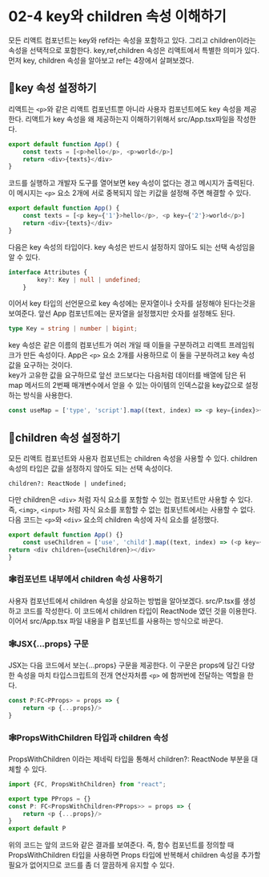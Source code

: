 # 02-4 key와 children 속성 이해하기
모든 리액트 컴포넌트는 key와 ref라는 속성을 포함하고 있다. 그리고 children이라는 속성을 선택적으로 포함한다. key,ref,children 속성은 리액트에서 특별한 의미가 있다.
먼저 key, children 속성을 알아보고 ref는 4장에서 살펴보겠다.

## 🎈key 속성 설정하기
리액트는 `<p>`와 같은 리액트 컴포넌트뿐 아니라 사용자 컴포넌트에도 key 속성을 제공한다. 리액트가 key 속성을 왜 제공하는지 이해하기위해서 src/App.tsx파일을 작성한다.
```typescript jsx
export default function App() {
    const texts = [<p>hello</p>, <p>world</p>]
    return <div>{texts}</div>
}
```
코드를 실행하고 개발자 도구를 열어보면 key 속성이 없다는 경고 메시지가 출력된다.<br>
이 메시지는 `<p>` 요소 2개에 서로 중복되지 않는 키값을 설정해 주면 해결할 수 있다.
```typescript jsx
export default function App() {
    const texts = [<p key={'1'}>hello</p>, <p key={'2'}>world</p>]
    return <div>{texts}</div>
}
```
다음은 key 속성의 타입이다. key 속성은 반드시 설정하지 않아도 되는 선택 속성임을 알 수 있다.
```typescript
interface Attributes {
        key?: Key | null | undefined;
    }
```
이어서 key 타입의 선언문으로 key 속성에는 문자열이나 숫자를 설정해야 된다는것을 보여준다. 앞선 App 컴포넌트에는 문자열을 설정했지만 숫자를 설정해도 된다.
```typescript
type Key = string | number | bigint;
```

key 속성은 같은 이름의 컴포넌트가 여러 개일 때 이들을 구분하려고 리액트 프레임워크가 만든 속성이다. App은 `<p>` 요소 2개를 사용하므로 이 둘을 구분하려고 key 속성값을 요구하는 것이다.<br>
key가 고유한 값을 요구하므로 앞선 코드보다는 다음처럼 데이터를 배열에 담은 뒤 map 메서드의 2번째 매개변수에서 얻을 수 있는 아이템의 인덱스값을 key값으로 설정하는 방식을 사용한다.
```typescript jsx
const useMap = ['type', 'script'].map((text, index) => <p key={index}>{text}</p>)
```

## 🎈children 속성 설정하기
모든 리액트 컴포넌트와 사용자 컴포넌트는 children 속성을 사용할 수 있다. children 속성의 타입은 값을 설정하지 않아도 되는 선택 속성이다.
```
children?: ReactNode | undefined;
```
다만 children은 `<div>` 처럼 자식 요소를 포함할 수 있는 컴포넌트만 사용할 수 있다. 즉, `<img>`, `<input>` 처럼 자식 요소를 포함할 수 없는 컴포넌트에서는 사용할 수 없다.
다음 코드는 `<p>`와 `<div>` 요소의 children 속성에 자식 요소를 설정했다.
```typescript jsx
export default function App() {}
    const useChildren = ['use', 'child'].map((text, index) => (<p key={index} children={text}></p>))
return <div children={useChildren}></div>
}
```

### 🕸컴포넌트 내부에서 children 속성 사용하기
사용자 컴포넌트에서 children 속성을 상요하는 방법을 알아보겠다. src/P.tsx를 생성하고 코드를 작성한다. 이 코드에서 children 타입이 ReactNode 였던 것을 이용한다.
이어서 src/App.tsx 파일 내용을 P 컴포넌트를 사용하는 방식으로 바꾼다.

### 🕸️JSX{...props} 구문
JSX는 다음 코드에서 보는{...props} 구문을 제공한다. 이 구문은 props에 담긴 다양한 속성을 마치 타입스크립트의 전개 연산자처름 `<p>` 에 함꺼번에 전달하는 역할을 한다.
```typescript jsx
const P:FC<PProps> = props => {
    return <p {...props}/>
}
```

### 🕸️PropsWithChildren 타입과 children 속성
PropsWithChildren 이라는 제네릭 타입을 통해서 children?: ReactNode 부분을 대체할 수 있다.

```typescript jsx
import {FC, PropsWithChildren} from "react";

export type PProps = {}
const P: FC<PropsWithChildren<PProps>> = props => {
    return <p {...props}/>
}
export default P
```
위의 코드는 앞의 코드와 같은 결과를 보여준다. 즉, 함수 컴포넌트를 정의할 때 PropsWithChildren 타입을 사용하면 Props 타입에 반복해서
children 속성을 추가할 필요가 없어지므로 코드를 좀 더 깔끔하게 유지할 수 있다.